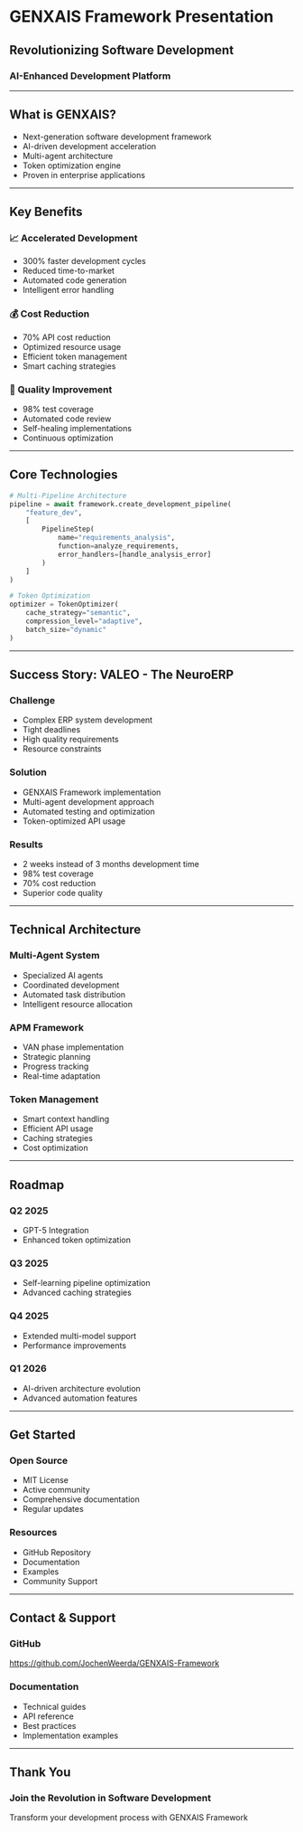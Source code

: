 # GENXAIS Framework Presentation

## Revolutionizing Software Development
### AI-Enhanced Development Platform

---

## What is GENXAIS?

- Next-generation software development framework
- AI-driven development acceleration
- Multi-agent architecture
- Token optimization engine
- Proven in enterprise applications

---

## Key Benefits

### 📈 Accelerated Development
- 300% faster development cycles
- Reduced time-to-market
- Automated code generation
- Intelligent error handling

### 💰 Cost Reduction
- 70% API cost reduction
- Optimized resource usage
- Efficient token management
- Smart caching strategies

### 🎯 Quality Improvement
- 98% test coverage
- Automated code review
- Self-healing implementations
- Continuous optimization

---

## Core Technologies

```python
# Multi-Pipeline Architecture
pipeline = await framework.create_development_pipeline(
    "feature_dev",
    [
        PipelineStep(
            name="requirements_analysis",
            function=analyze_requirements,
            error_handlers=[handle_analysis_error]
        )
    ]
)

# Token Optimization
optimizer = TokenOptimizer(
    cache_strategy="semantic",
    compression_level="adaptive",
    batch_size="dynamic"
)
```

---

## Success Story: VALEO - The NeuroERP

### Challenge
- Complex ERP system development
- Tight deadlines
- High quality requirements
- Resource constraints

### Solution
- GENXAIS Framework implementation
- Multi-agent development approach
- Automated testing and optimization
- Token-optimized API usage

### Results
- 2 weeks instead of 3 months development time
- 98% test coverage
- 70% cost reduction
- Superior code quality

---

## Technical Architecture

### Multi-Agent System
- Specialized AI agents
- Coordinated development
- Automated task distribution
- Intelligent resource allocation

### APM Framework
- VAN phase implementation
- Strategic planning
- Progress tracking
- Real-time adaptation

### Token Management
- Smart context handling
- Efficient API usage
- Caching strategies
- Cost optimization

---

## Roadmap

### Q2 2025
- GPT-5 Integration
- Enhanced token optimization

### Q3 2025
- Self-learning pipeline optimization
- Advanced caching strategies

### Q4 2025
- Extended multi-model support
- Performance improvements

### Q1 2026
- AI-driven architecture evolution
- Advanced automation features

---

## Get Started

### Open Source
- MIT License
- Active community
- Comprehensive documentation
- Regular updates

### Resources
- GitHub Repository
- Documentation
- Examples
- Community Support

---

## Contact & Support

### GitHub
https://github.com/JochenWeerda/GENXAIS-Framework

### Documentation
- Technical guides
- API reference
- Best practices
- Implementation examples

---

## Thank You

### Join the Revolution in Software Development

Transform your development process with GENXAIS Framework 